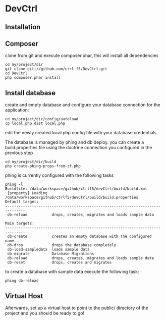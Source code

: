 DevCtrl
=======================

Installation
------------

Composer
--------
clone from git and execute composer.phar, this will install all dependencies

    cd my/project/dir
    git clone git://github.com/ctrl-f5/DevCtrl.git
    cd DevCtrl
    php composer.phar install

Install database
----------------
create and empty database and configure your database connection for the application:

    cd my/project/dir/config/autoload
    cp local.php.dist local.php

edit the newly created local.php config file with your database credentials.

The database is managed by phing and db deploy.
you can create a build.properties file using the doctrine connection you configured
in the previous step

    cd my/project/dir/build
    php create-phing-props-from-zf.php

phing is currently configured with the following tasks

    phing -l
    Buildfile: /data/workspace/github/ctrlf5/devCtrl/build/build.xml
     [property] Loading /data/workspace/github/ctrlf5/devCtrl/build/build.properties
    Default target:
    -------------------------------------------------------------------------------
     db-reload           drops, creates, migrates and loads sample data

    Main targets:
    -------------------------------------------------------------------------------
     db-create           creates an empty database with the configured name
     db-drop             drops the database completely
     db-load-sampledata  loads sample data
     db-migrate          Database Migrations
     db-reload           drops, creates, migrates and loads sample data
     db-reset            drops, creates and migrates

to create a database with sample data execute the following task:

    phing db-reload


Virtual Host
------------
Afterwards, set up a virtual host to point to the public/ directory of the
project and you should be ready to go!
